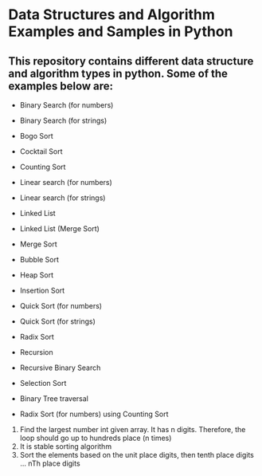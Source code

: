 # Data Structures and Algorithm Examples and Samples in Python

## This repository contains different data structure and algorithm types in python. Some of the examples below are:

- Binary Search (for numbers)

- Binary Search (for strings)

- Bogo Sort

- Cocktail Sort

- Counting Sort

- Linear search (for numbers)

- Linear search (for strings)

- Linked List

- Linked List (Merge Sort)

- Merge Sort

- Bubble Sort

- Heap Sort

- Insertion Sort  

- Quick Sort (for numbers)

- Quick Sort (for strings)

- Radix Sort

- Recursion

- Recursive Binary Search

- Selection Sort

- Binary Tree traversal

- Radix Sort (for numbers) using Counting Sort
1. Find the largest number int given array. It has n digits. Therefore, the loop should go up to hundreds place (n times)
2. It is stable sorting algorithm
3. Sort the elements based on the unit place digits, then tenth place digits ... nTh place digits
